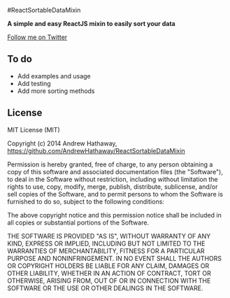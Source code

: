 #ReactSortableDataMixin

**A simple and easy ReactJS mixin to easily sort your data**

[Follow me on Twitter](http://twitter.com/andrewhathaway)

## To do
 * Add examples and usage
 * Add testing
 * Add more sorting methods

## License

MIT License (MIT)

Copyright (c) 2014 Andrew Hathaway, https://github.com/AndrewHathaway/ReactSortableDataMixin

Permission is hereby granted, free of charge, to any person obtaining a copy
of this software and associated documentation files (the "Software"), to deal
in the Software without restriction, including without limitation the rights
to use, copy, modify, merge, publish, distribute, sublicense, and/or sell
copies of the Software, and to permit persons to whom the Software is
furnished to do so, subject to the following conditions:

The above copyright notice and this permission notice shall be included in
all copies or substantial portions of the Software.

THE SOFTWARE IS PROVIDED "AS IS", WITHOUT WARRANTY OF ANY KIND, EXPRESS OR
IMPLIED, INCLUDING BUT NOT LIMITED TO THE WARRANTIES OF MERCHANTABILITY,
FITNESS FOR A PARTICULAR PURPOSE AND NONINFRINGEMENT. IN NO EVENT SHALL THE
AUTHORS OR COPYRIGHT HOLDERS BE LIABLE FOR ANY CLAIM, DAMAGES OR OTHER
LIABILITY, WHETHER IN AN ACTION OF CONTRACT, TORT OR OTHERWISE, ARISING FROM,
OUT OF OR IN CONNECTION WITH THE SOFTWARE OR THE USE OR OTHER DEALINGS IN
THE SOFTWARE.